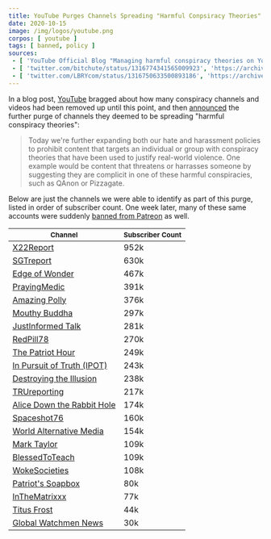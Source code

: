 ```yaml
---
title: YouTube Purges Channels Spreading "Harmful Conpsiracy Theories"
date: 2020-10-15
image: /img/logos/youtube.png
corpos: [ youtube ]
tags: [ banned, policy ]
sources:
 - [ 'YouTube Official Blog "Managing harmful conspiracy theories on YouTube" by The YouTube Team (15 Oct 2020)', 'https://archive.is/XAtuq' ]
 - [ 'twitter.com/bitchute/status/1316774341565009923', 'https://archive.is/AN7NX' ]
 - [ 'twitter.com/LBRYcom/status/1316750633500893186', 'https://archive.is/QVoA7' ]
---
```


In a blog post, [YouTube](/youtube/) bragged about how many conspiracy channels
and videos had been removed up until this point, and then
[announced](https://archive.is/XAtuq#selection-1163.0-1171.307) the further
purge of channels they deemed to be spreading "harmful conspiracy theories":

> Today we're further expanding both our hate and harassment policies to
> prohibit content that targets an individual or group with conspiracy theories
> that have been used to justify real-world violence. One example would be
> content that threatens or harrasses someone by suggesting they are complicit
> in  one of these harmful conspiracies, such as QAnon or Pizzagate.

Below are just the channels we were able to identify as part of this purge,
listed in order of subscriber count. One week later, many of these same
accounts were suddenly [banned from
Patreon](/events/patreon-announces-qanon-purge/) as well.

| <small>Channel</small> | <small>Subscriber Count</small> |
|---|---|
| [X22Report](/events/youtube-bans-x22report/) | 952k |
| [SGTreport](/events/youtube-bans-sgtreport/) | 630k |
| [Edge of Wonder](/events/youtube-bans-edge-of-wonder/) | 467k |
| [PrayingMedic](/events/youtube-bans-praying-medic/) | 391k |
| [Amazing Polly](/events/youtube-bans-amazing-polly/) | 376k |
| [Mouthy Buddha](/events/youtube-bans-mouthy-buddha/) | 297k |
| [JustInformed Talk](/events/youtube-bans-justinformed-talk/) | 281k |
| [RedPill78](/events/youtube-bans-redpill78/) | 270k |
| [The Patriot Hour](/events/youtube-bans-the-patriot-hour/) | 249k |
| [In Pursuit of Truth (IPOT)](/events/youtube-bans-in-pursuit-of-truth/) | 243k |
| [Destroying the Illusion](/events/youtube-bans-destroying-the-illusion/) | 238k |
| [TRUreporting](/events/youtube-bans-trureporting/) | 217k |
| [Alice Down the Rabbit Hole](/events/youtube-bans-alice-down-the-rabbit-hole/) | 174k |
| [Spaceshot76](/events/youtube-bans-spaceshot76/) | 160k |
| [World Alternative Media](/events/youtube-bans-world-alternative-media/) | 154k |
| [Mark Taylor](/events/youtube-bans-mark-taylor/) | 109k |
| [BlessedToTeach](/events/youtube-bans-blessed-to-teach/) | 109k |
| [WokeSocieties](/events/youtube-bans-woke-societies/) | 108k |
| [Patriot's Soapbox](/events/youtube-bans-patriots-soapbox/) | 80k |
| [InTheMatrixxx](/events/youtube-bans-inthematrixxx/) | 77k |
| [Titus Frost](/events/youtube-bans-titus-frost/) | 44k |
| [Global Watchmen News](/events/youtube-bans-global-watchmen-news/) | 30k |
